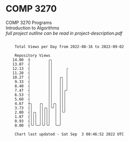 # COMP 3270
COMP 3270 Programs  
Introduction to Algorithms  
*full project outline can be read in project-description.pdf*

```

    Total Views per Day from 2022-08-16 to 2022-09-02

    Repository Views
   14.00  ┼        ╭╮
   13.07  ┤        ││
   12.13  ┤        ││      ╭
   11.20  ┤        ││      │
   10.27  ┤        ││   ╭╮ │
    9.33  ┤        ││   ││ │
    8.40  ┤        ││   ││ │
    7.47  ┤        ││   ││╭╯
    6.53  ┤        ││   │││
    5.60  ┤        ││   │││
    4.67  ┼╮   ╭╮  ││╭╮ │││
    3.73  ┤│   ││╭╮│╰╯│ │││
    2.80  ┤│╭╮ │││││  │ │╰╯
    1.87  ┤│││ │││││  │ │
    0.93  ┤│││ │││││  │ │
    0.00  ┤╰╯╰─╯╰╯╰╯  ╰─╯

    Chart last updated - Sat Sep  3 00:46:52 2022 UTC
    
```
